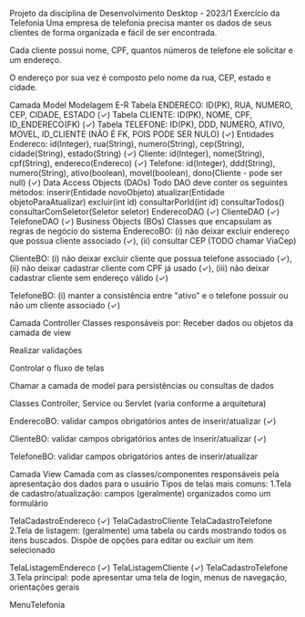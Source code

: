 Projeto da disciplina de Desenvolvimento Desktop - 2023/1
Exercício da Telefonia
Uma empresa de telefonia precisa manter os dados de seus clientes de forma organizada e fácil de ser encontrada.

Cada cliente possui nome, CPF, quantos números de telefone ele solicitar e um endereço.

O endereço por sua vez é composto pelo nome da rua, CEP, estado e cidade.

Camada Model
Modelagem E-R
Tabela ENDERECO: ID(PK), RUA, NUMERO, CEP, CIDADE, ESTADO (✓)
Tabela CLIENTE: ID(PK), NOME, CPF, ID_ENDERECO(FK) (✓)
Tabela TELEFONE: ID(PK), DDD, NUMERO, ATIVO, MOVEL, ID_CLIENTE (NÃO É FK, POIS PODE SER NULO) (✓)
Entidades
Endereco: id(Integer), rua(String), numero(String), cep(String), cidade(String), estado(String) (✓)
Cliente: id(Integer), nome(String), cpf(String), endereco(Endereco) (✓)
Telefone: id(Integer), ddd(String), numero(String), ativo(boolean), movel(boolean), dono(Cliente - pode ser null) (✓)
Data Access Objects (DAOs)
Todo DAO deve conter os seguintes métodos:
inserir(Entidade novoObjeto)
atualizar(Entidade objetoParaAtualizar)
excluir(int id)
consultarPorId(int id)
consultarTodos()
consultarComSeletor(Seletor seletor)
EnderecoDAO (✓)
ClienteDAO (✓)
TelefoneDAO (✓)
Business Objects (BOs)
Classes que encapsulam as regras de negócio do sistema
EnderecoBO: (i) não deixar excluir endereço que possua cliente associado (✓), (ii) consultar CEP (TODO chamar ViaCep)

ClienteBO: (i) não deixar excluir cliente que possua telefone associado (✓), (ii) não deixar cadastrar cliente com CPF já usado (✓), (iii) não deixar cadastrar cliente sem endereço válido (✓)

TelefoneBO: (i) manter a consistência entre "ativo" e o telefone possuir ou não um cliente associado (✓)

Camada Controller
Classes responsáveis por:
Receber dados ou objetos da camada de view

Realizar validações

Controlar o fluxo de telas

Chamar a camada de model para persistências ou consultas de dados

Classes Controller, Service ou Servlet (varia conforme a arquitetura)

EnderecoBO: validar campos obrigatórios antes de inserir/atualizar (✓)

ClienteBO: validar campos obrigatórios antes de inserir/atualizar (✓)

TelefoneBO: validar campos obrigatórios antes de inserir/atualizar

Camada View
Camada com as classes/componentes responsáveis pela apresentação dos dados para o usuário
Tipos de telas mais comuns:
1.Tela de cadastro/atualização: campos (geralmente) organizados como um formulário

TelaCadastroEndereco (✓)
TelaCadastroCliente
TelaCadastroTelefone
2.Tela de listagem: (geralmente) uma tabela ou cards mostrando todos os itens buscados. Dispõe de opções para editar ou excluir um item selecionado

TelaListagemEndereco (✓)
TelaListagemCliente (✓)
TelaCadastroTelefone
3.Tela principal: pode apresentar uma tela de login, menus de navegação, orientações gerais

MenuTelefonia